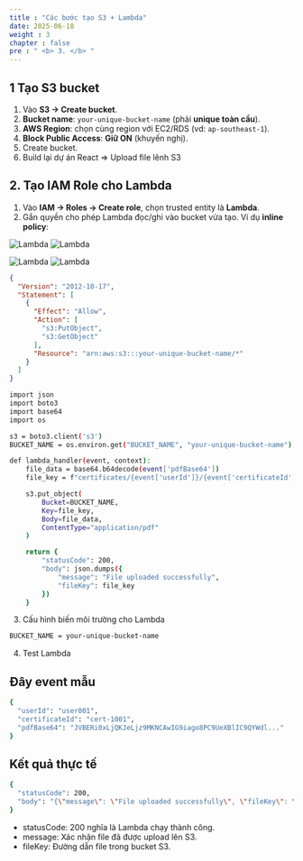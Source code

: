 ```yaml
---
title : "Các bước tạo S3 + Lambda"
date: 2025-06-18
weight : 3 
chapter : false
pre : " <b> 3. </b> "
---
```


## 1 Tạo S3 bucket
1. Vào **S3 → Create bucket**.  
2. **Bucket name**: `your-unique-bucket-name` (phải **unique toàn cầu**).  
3. **AWS Region**: chọ​n cùng region với EC2/RDS (vd: `ap-southeast-1`).  
4. **Block Public Access**: **Giữ ON** (khuyến nghị).  
5. Create bucket.
6. Build lại dự án React => Upload file lênh S3

## 2. Tạo IAM Role cho Lambda

1. Vào **IAM → Roles → Create role**, chọn trusted entity là **Lambda**.  
2. Gắn quyền cho phép Lambda đọc/ghi vào bucket vừa tạo. Ví dụ **inline policy**:  

![Lambda](/images/arc-01.png)
![Lambda](images/arc-01.png)

![Lambda](/images/s3Lambda/001.png)
![Lambda](/images/s3Lambda/002.png)


```json
{
  "Version": "2012-10-17",
  "Statement": [
    {
      "Effect": "Allow",
      "Action": [
        "s3:PutObject",
        "s3:GetObject"
      ],
      "Resource": "arn:aws:s3:::your-unique-bucket-name/*"
    }
  ]
}
```

```bash
import json
import boto3
import base64
import os

s3 = boto3.client('s3')
BUCKET_NAME = os.environ.get("BUCKET_NAME", "your-unique-bucket-name")

def lambda_handler(event, context):
    file_data = base64.b64decode(event['pdfBase64'])
    file_key = f"certificates/{event['userId']}/{event['certificateId']}.pdf"

    s3.put_object(
        Bucket=BUCKET_NAME,
        Key=file_key,
        Body=file_data,
        ContentType="application/pdf"
    )

    return {
        "statusCode": 200,
        "body": json.dumps({
            "message": "File uploaded successfully",
            "fileKey": file_key
        })
    }
```

3. Cấu hình biến môi trường cho Lambda
```bash
BUCKET_NAME = your-unique-bucket-name
```

4. Test Lambda
## Đây event mẫu
```bash
{
  "userId": "user001",
  "certificateId": "cert-1001",
  "pdfBase64": "JVBERi0xLjQKJeLjz9MKNCAwIG9iago8PC9UeXBlIC9QYWdl..."
}
```

## Kết quả thực tế
```bash
{
  "statusCode": 200,
  "body": "{\"message\": \"File uploaded successfully\", \"fileKey\": \"certificates/u-001/cert-1001.pdf\"}"
}
```
- statusCode: 200 nghĩa là Lambda chạy thành công.
- message: Xác nhận file đã được upload lên S3.
- fileKey: Đường dẫn file trong bucket S3.

